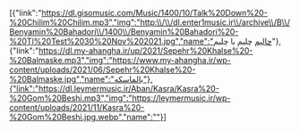 [{"link":"https://dl.gisomusic.com/Music/1400/10/Talk%20Down%20-%20Chilim%20Chilim.mp3","img":"http:\\/\\/dl.enter1music.ir\\/archive\\/B\\/Benyamin%20Bahadori\\/1400\\/Benyamin%20Bahadori%20-%20Tl%20Test%2030%20Nov%202021.jpg","name":"چالیم چلیم با چلیم"},{"link":"https://dl.my-ahangha.ir/up/2021/Sepehr%20Khalse%20-%20Balmaske.mp3","img":"https://www.my-ahangha.ir/wp-content/uploads/2021/06/Sepehr%20Khalse%20-%20Balmaske.jpg","name":"بالماسکه"},{"link":"https://dl.leymermusic.ir/Aban/Kasra/Kasra%20-%20Gom%20Beshi.mp3","img":"https://leymermusic.ir/wp-content/uploads/2021/11/Kasra%20-%20Gom%20Beshi.jpg.webp","name":""}]
